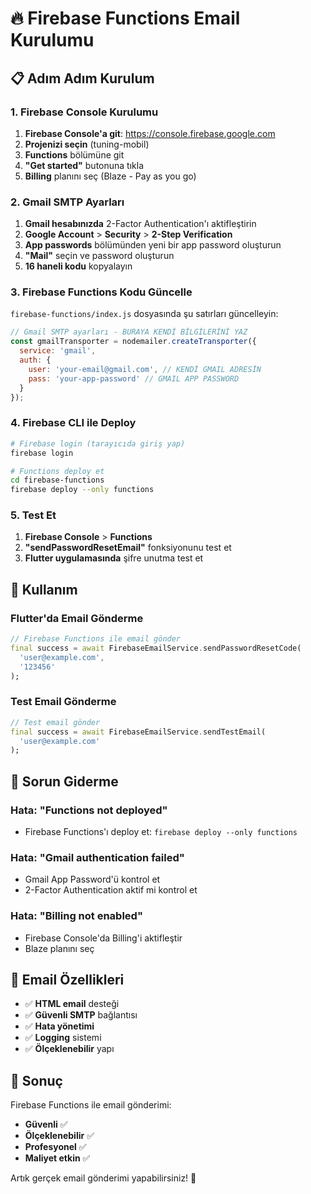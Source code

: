 # 🔥 Firebase Functions Email Kurulumu

## 📋 Adım Adım Kurulum

### 1. Firebase Console Kurulumu
1. **Firebase Console'a git**: https://console.firebase.google.com
2. **Projenizi seçin** (tuning-mobil)
3. **Functions** bölümüne git
4. **"Get started"** butonuna tıkla
5. **Billing** planını seç (Blaze - Pay as you go)

### 2. Gmail SMTP Ayarları
1. **Gmail hesabınızda** 2-Factor Authentication'ı aktifleştirin
2. **Google Account** > **Security** > **2-Step Verification**
3. **App passwords** bölümünden yeni bir app password oluşturun
4. **"Mail"** seçin ve password oluşturun
5. **16 haneli kodu** kopyalayın

### 3. Firebase Functions Kodu Güncelle
`firebase-functions/index.js` dosyasında şu satırları güncelleyin:

```javascript
// Gmail SMTP ayarları - BURAYA KENDİ BİLGİLERİNİ YAZ
const gmailTransporter = nodemailer.createTransporter({
  service: 'gmail',
  auth: {
    user: 'your-email@gmail.com', // KENDİ GMAIL ADRESİN
    pass: 'your-app-password' // GMAIL APP PASSWORD
  }
});
```

### 4. Firebase CLI ile Deploy
```bash
# Firebase login (tarayıcıda giriş yap)
firebase login

# Functions deploy et
cd firebase-functions
firebase deploy --only functions
```

### 5. Test Et
1. **Firebase Console** > **Functions**
2. **"sendPasswordResetEmail"** fonksiyonunu test et
3. **Flutter uygulamasında** şifre unutma test et

## 🚀 Kullanım

### Flutter'da Email Gönderme
```dart
// Firebase Functions ile email gönder
final success = await FirebaseEmailService.sendPasswordResetCode(
  'user@example.com', 
  '123456'
);
```

### Test Email Gönderme
```dart
// Test email gönder
final success = await FirebaseEmailService.sendTestEmail(
  'user@example.com'
);
```

## 🔧 Sorun Giderme

### Hata: "Functions not deployed"
- Firebase Functions'ı deploy et: `firebase deploy --only functions`

### Hata: "Gmail authentication failed"
- Gmail App Password'ü kontrol et
- 2-Factor Authentication aktif mi kontrol et

### Hata: "Billing not enabled"
- Firebase Console'da Billing'i aktifleştir
- Blaze planını seç

## 📧 Email Özellikleri

- ✅ **HTML email** desteği
- ✅ **Güvenli SMTP** bağlantısı
- ✅ **Hata yönetimi**
- ✅ **Logging** sistemi
- ✅ **Ölçeklenebilir** yapı

## 🎯 Sonuç

Firebase Functions ile email gönderimi:
- **Güvenli** ✅
- **Ölçeklenebilir** ✅
- **Profesyonel** ✅
- **Maliyet etkin** ✅

Artık gerçek email gönderimi yapabilirsiniz! 🎉

